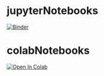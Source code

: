 # jupyterNotebooks
[![Binder](https://mybinder.org/badge_logo.svg)](https://mybinder.org/v2/gh/danielcregg/jupyterNotebooks/master)

# colabNotebooks
[![Open In Colab](https://colab.research.google.com/assets/colab-badge.svg)](https://colab.research.google.com/github/danielcregg/jupyterNotebooks/)
